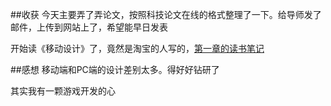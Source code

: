 ##收获
今天主要弄了弄论文，按照科技论文在线的格式整理了一下。给导师发了邮件，上传到网站上了，希望能早日发表

开始读《移动设计》了，竟然是淘宝的人写的，[第一章的读书笔记](http://lingyucoder.github.io/reading/mobile-design/1.html)

##感想
移动端和PC端的设计差别太多。得好好钻研了

其实我有一颗游戏开发的心